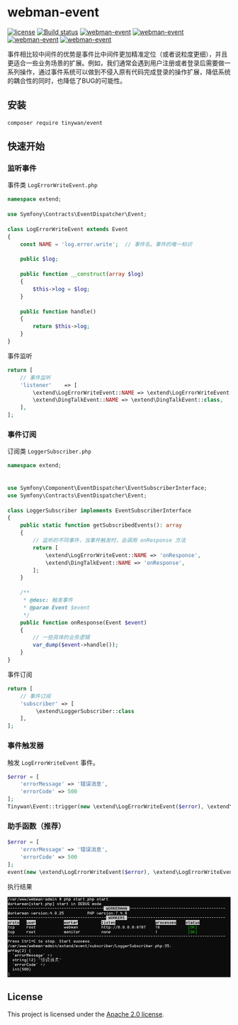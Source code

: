 # webman-event

[![license](https://img.shields.io/github/license/Tinywan/webman-event)]()
[![Build status](https://github.com/Tinywan/dnmp/workflows/CI/badge.svg)]()
[![webman-event](https://img.shields.io/github/v/release/tinywan/webman-event?include_prereleases)]()
[![webman-event](https://img.shields.io/badge/build-passing-brightgreen.svg)]()
[![webman-event](https://img.shields.io/github/last-commit/tinywan/webman-event/main)]()
[![webman-event](https://img.shields.io/github/v/tag/tinywan/webman-event?color=ff69b4)]()

事件相比较中间件的优势是事件比中间件更加精准定位（或者说粒度更细），并且更适合一些业务场景的扩展。例如，我们通常会遇到用户注册或者登录后需要做一系列操作，通过事件系统可以做到不侵入原有代码完成登录的操作扩展，降低系统的耦合性的同时，也降低了BUG的可能性。

## 安装

```shell script
composer require tinywan/event
```

## 快速开始

### 监听事件

事件类 `LogErrorWriteEvent.php`

```php
namespace extend;

use Symfony\Contracts\EventDispatcher\Event;

class LogErrorWriteEvent extends Event
{
    const NAME = 'log.error.write';  // 事件名，事件的唯一标识

    public $log;

    public function __construct(array $log)
    {
        $this->log = $log;
    }

    public function handle()
    {
        return $this->log;
    }
}
```

事件监听

```php
return [
    // 事件监听
    'listener'    => [
        \extend\LogErrorWriteEvent::NAME => \extend\LogErrorWriteEvent::class,
        \extend\DingTalkEvent::NAME => \extend\DingTalkEvent::class,
    ],
];
```

### 事件订阅

订阅类 `LoggerSubscriber.php`

```php
namespace extend;


use Symfony\Component\EventDispatcher\EventSubscriberInterface;
use Symfony\Contracts\EventDispatcher\Event;

class LoggerSubscriber implements EventSubscriberInterface
{
    public static function getSubscribedEvents(): array
    {
        // 监听的不同事件，当事件触发时，会调用 onResponse 方法
        return [
            \extend\LogErrorWriteEvent::NAME => 'onResponse',
            \extend\DingTalkEvent::NAME => 'onResponse',
        ];
    }

    /**
     * @desc: 触发事件
     * @param Event $event
     */
    public function onResponse(Event $event)
    {
        // 一些具体的业务逻辑
        var_dump($event->handle());
    }
}
```

事件订阅
```php
return [
    // 事件订阅
    'subscriber' => [
         \extend\LoggerSubscriber::class
    ],
];
```

### 事件触发器

触发 `LogErrorWriteEvent` 事件。

```php
$error = [
    'errorMessage' => '错误消息',
    'errorCode' => 500
];
Tinywan\Event::trigger(new \extend\LogErrorWriteEvent($error), \extend\LogErrorWriteEvent::NAME);
```

### 助手函数（推荐）

```php
$error = [
    'errorMessage' => '错误消息',
    'errorCode' => 500
];
event(new \extend\LogErrorWriteEvent($error), \extend\LogErrorWriteEvent::NAME);
```

执行结果

![打印结果](./trigger.png)

## License

This project is licensed under the [Apache 2.0 license](LICENSE).
